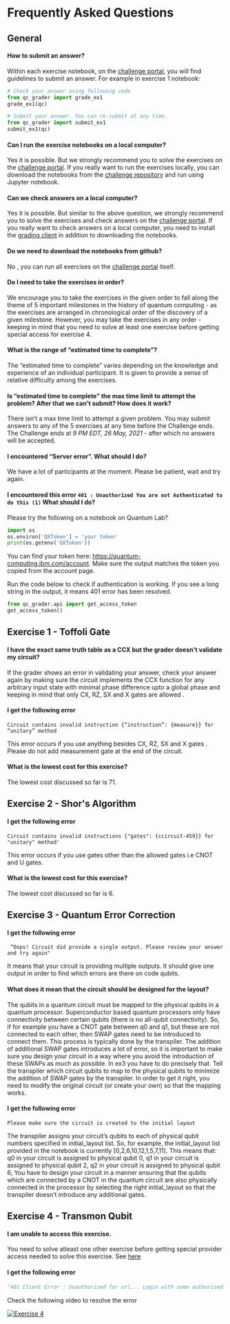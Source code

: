 # Frequently Asked Questions
## General
#### How to submit an answer?

Within each exercise notebook, on the [challenge portal](http://ibm.co/iqc2021), you will find guidelines to submit an answer. For example in exercise 1 notebook:

```python
# Check your answer using following code
from qc_grader import grade_ex1
grade_ex1(qc)
```

```python
# Submit your answer. You can re-submit at any time.
from qc_grader import submit_ex1
submit_ex1(qc)
```

#### Can I run the exercise notebooks on a local computer?

Yes it is possible. But we strongly recommend you to solve the exercises on the [challenge portal](http://ibm.co/iqc2021). If you really want to run the exercises locally, you can download the notebooks from the [challenge repository](https://github.com/qiskit-community/ibm-quantum-challenge-2021) and run using Jupyter notebook.

#### Can we check answers on a local computer?

Yes it is possible. But similar to the above question, we strongly recommend you to solve the exercises and check answers on the [challenge portal](http://ibm.co/iqc2021). If you really want to check answers on a local computer, you need to install the [grading client](https://github.com/qiskit-community/Quantum-Challenge-Grader) in addition to downloading the notebooks.

#### Do we need to download the notebooks from github?

No , you can run all exercises on the [challenge portal](http://ibm.co/iqc2021) itself.

#### Do I need to take the exercises in order?

We encourage you to take the exercises in the given order to fall along the theme of 5 important milestones in the history of quantum computing - as the exercises are arranged in chronological order of the discovery of a given milestone. However, you may take the exercises in any order - keeping in mind that you need to solve at least one exercise before getting special access for exercise 4.

#### What is the range of  “estimated time to complete”?

The “estimated time to complete” varies depending on the knowledge and experience of an individual participant. It is given to provide a sense of relative difficulty among the exercises.

#### Is “estimated time to complete” the max time limit to attempt the problem? After that we can't submit? How does it work?

There isn’t a max time limit to attempt a given problem. You may submit answers to any of the 5 exercises at any time before the Challenge ends. The Challenge ends at *9 PM EDT, 26 May, 2021* - after which no answers will be accepted.

#### I encountered “Server error”. What should I do?

We have a lot of participants at the moment. Please be patient, wait and try again.

#### I encountered this error `401 : Unauthorized You are not Authenticated to do this (1)` What should I do?

Please try the following on a notebook on Quantum Lab?
```python
import os
os.environ['QXToken'] = 'your token'
print(os.getenv('QXToken'))
```
You can find your token here: https://quantum-computing.ibm.com/account. Make sure the output matches the token you copied from the account page.

Run the code below to check if authentication is working. If you see a long string in the output, it means 401 error has been resolved.

```python
from qc_grader.api import get_access_token
get_access_token()
```

## Exercise 1 - Toffoli Gate

#### I have the exact same truth table as a CCX but the grader doesn't validate my circuit?

If the grader shows an error in validating your answer, check your answer again by making sure the circuit implements the CCX function for any arbitrary input state with minimal phase difference upto a global phase and keeping in mind that only CX, RZ, SX and X gates are allowed .

#### I get the following error
```
Circuit contains invalid instruction {“instruction”: {measure}} for “unitary” method
```
This error occurs if you use anything besides  CX, RZ, SX and X gates . Please do not add measurement gate at the end of the circuit.

#### What is the lowest cost for this exercise?

The lowest cost discussed so far is 71.

## Exercise 2 - Shor's Algorithm

#### I get the following error
```
Circuit contains invalid instructions {"gates": {ccircuit-459}} for "unitary" method'
```
This error occurs if you use gates other than the allowed gates i.e CNOT and U gates.

#### What is the lowest cost for this exercise?

The lowest cost discussed so far is 6.

## Exercise 3 - Quantum Error Correction

#### I get the following error
```
 “Oops! Circuit did provide a single output. Please review your answer and try again"
```

It means that your circuit is providing multiple outputs. It should give one output in order to find which errors are there on code qubits.

#### What does it mean that the circuit should be designed for the layout?

The qubits in a quantum circuit must be mapped to the physical qubits in a quantum processor. Superconductor based quantum processors only have connectivity between certain qubits (there is no all-qubit connectivity). So, if for example you have a CNOT gate between q0 and q1, but these are not connected to each other, then SWAP gates need to be introduced to connect them. This process is typically done by the transpiler. The addition of additional SWAP gates introduces a lot of error, so it is important to make sure you design your circuit in a way where you avoid the introduction of these SWAPs as much as possible.
In ex3 you have to do precisely that. Tell the transpiler which circuit qubits to map to the physical qubits to minimize the addition of SWAP gates by the transpiler. In order to get it right, you need to modify the original circuit (or create your own) so that the mapping works.

#### I get the following error
```
Please make sure the circuit is created to the initial layout
```
The transpiler assigns your circuit’s qubits to each of physical qubit numbers specified in initial_layout list.
So, for example, the initial_layout list provided in the notebook is currently [0,2,6,10,12,1,5,7,11]. This means that:
q0 in your circuit is assigned to physical qubit 0,
q1 in your circuit is assigned to physical qubit 2,
q2 in your circuit is assigned to physical qubit 6,
You have to design your circuit in a manner ensuring that the qubits which are connected by a CNOT in the quantum circuit are also physically connected in the processor by selecting the right initial_layout so that the transpiler doesn’t introduce any additional gates.

## Exercise 4 - Transmon Qubit

#### I am unable to access this exercise.

You need to solve atleast one other exercise before getting special provider access needed to solve this exercise. See [here](https://github.com/qiskit-community/ibm-quantum-challenge-2021)

#### I get the following error
```python
"401 Client Error : Unauthorized for url... Login with some authorised provider required."
```
Check the following video to resolve the error

[![Exercise 4](https://yt-embed.herokuapp.com/embed?v=Nul1ld2ekOY)](https://www.youtube.com/watch?v=Nul1ld2ekOY)
